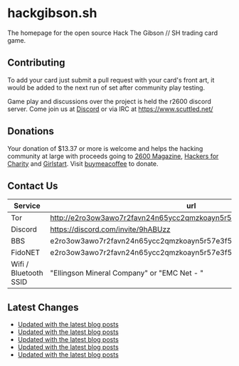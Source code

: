 # hackgibson.sh
The homepage for the open source Hack The Gibson // SH trading card game.


## Contributing

To add your card just submit a pull request with your card's front art, it would be added to the next run of set after community play testing.

Game play and discussions over the project is held the r2600 discord server. Come join us at [Discord](https://discord.com/invite/9hABUzz) or via IRC at https://www.scuttled.net/


## Donations

Your donation of $13.37 or more is welcome and helps the hacking community at large with proceeds going to [2600 Magazine](https://2600.com/), [Hackers for Charity](https://hackersforcharity.org) and [Girlstart](https://girlstart.org).  Visit [buymeacoffee](https://www.buymeacoffee.com/hackgibson.sh) to donate.


## Contact Us

Service | url
-|-
Tor | http://e2ro3ow3awo7r2favn24n65ycc2qmzkoayn5r57e3f56nvjwdcgg32ad.onion
Discord | https://discord.com/invite/9hABUzz
BBS | e2ro3ow3awo7r2favn24n65ycc2qmzkoayn5r57e3f56nvjwdcgg32ad.onion:23
FidoNET | e2ro3ow3awo7r2favn24n65ycc2qmzkoayn5r57e3f56nvjwdcgg32ad.onion:24554
Wifi / Bluetooth SSID | "Ellingson Mineral Company" or "EMC Net - <fidonet address>"

## Latest Changes
<!-- BLOG-POST-LIST:START -->
- [Updated with the latest blog posts](https://github.com/DFW2600/hackgibson.sh/commit/b2a6cb9db432a4da8380a5dbbc2b47f14a4896ad)
- [Updated with the latest blog posts](https://github.com/DFW2600/hackgibson.sh/commit/048be3abab1f5218d25fe5a899620100f432e443)
- [Updated with the latest blog posts](https://github.com/DFW2600/hackgibson.sh/commit/639ddbe16dffd2d19014d5307b10390c1c12ad4a)
- [Updated with the latest blog posts](https://github.com/DFW2600/hackgibson.sh/commit/0a0812a268d04624a3ecf65800270f3f1884e8a6)
- [Updated with the latest blog posts](https://github.com/DFW2600/hackgibson.sh/commit/8b8062cbb79bbaba3fdc29659e992c12d000135d)
<!-- BLOG-POST-LIST:END -->

